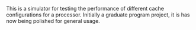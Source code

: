 This is a simulator for testing the performance of different cache configurations for a processor. Initially a graduate program project, it is has now being polished for general usage.
